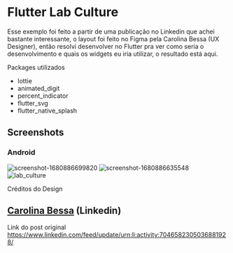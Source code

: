 # Flutter Lab Culture
Esse exemplo foi feito a partir de uma publicação no Linkedin que achei bastante interessante, o layout foi feito no Figma pela Carolina Bessa (UX Designer), então resolvi desenvolver no Flutter pra ver como seria o desenvolvimento e quais os widgets eu iria utilizar, o resultado está aqui.

Packages utilizados
- lottie
- animated_digit
- percent_indicator
- flutter_svg
- flutter_native_splash

## Screenshots
### Android
![screenshot-1680886699820](https://user-images.githubusercontent.com/11803107/230647872-028e3b7a-c47f-4f8c-9160-c43b9f5d66f2.png)
![screenshot-1680886635548](https://user-images.githubusercontent.com/11803107/230647928-3dc7bc9c-741b-4a19-9a82-7efb72b69572.png)
![lab_culture](https://user-images.githubusercontent.com/11803107/230650632-de688743-1a6e-487d-827d-26bb84cac861.gif)

Créditos do Design
## [Carolina Bessa](https://www.linkedin.com/in/carolinaabessa/) (Linkedin)
Link do post original
https://www.linkedin.com/feed/update/urn:li:activity:7046582305036881928/
